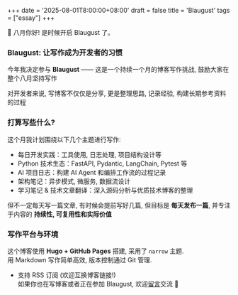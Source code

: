 +++
date = '2025-08-01T8:00:00+08:00'
draft = false
title = 'Blaugust'
tags = ["essay"]
+++

🎈 八月你好! 是时候开启 Blaugust 了。

### Blaugust: 让写作成为开发者的习惯

今年我决定参与 **Blaugust** —— 这是一个持续一个月的博客写作挑战, 鼓励大家在整个八月坚持写作

对开发者来说, 写博客不仅仅是分享, 更是整理思路, 记录经验, 构建长期参考资料的过程

### 打算写些什么?

这个月我计划围绕以下几个主题进行写作:

- 每日开发实践：工具使用, 日志处理, 项目结构设计等
- Python 技术生态：FastAPI, Pydantic, LangChain, Pytest 等
- AI 项目日志：构建 AI Agent 和编排工作流的过程记录
- 架构笔记：异步模式, 微服务, 数据流设计
- 学习笔记 & 技术文章翻译：深入源码分析与优质技术博客的整理

但不一定每天写一篇文章, 有时候会提前写好几篇, 但目标是 **每天发布一篇**, 并专注于内容的 **持续性, 可复用性和实际价值**

### 写作平台与环境

这个博客使用 **Hugo + GitHub Pages** 搭建, 采用了 `narrow` 主题.  
用 Markdown 写作简单高效, 版本控制通过 Git 管理.

- 支持 RSS 订阅 (欢迎互换博客链接!)  
  如果你也在写博客或者正在参加 Blaugust, 欢迎[留言](https://github.com/Starslayerx/starslayerx.github.io/issues)交流 👋
